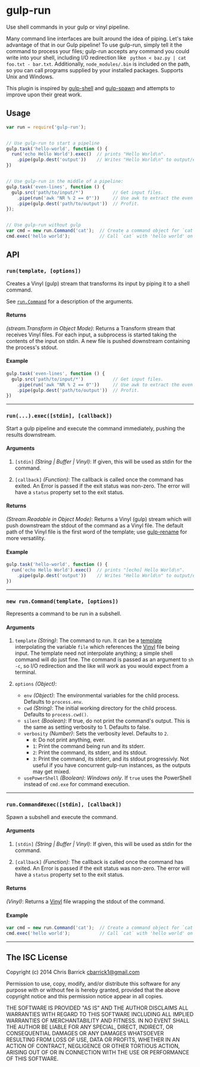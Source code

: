 gulp-run
==================================================
Use shell commands in your gulp or vinyl pipeline.

Many command line interfaces are built around the idea of piping. Let's take advantage of that in our Gulp pipeline! To use gulp-run, simply tell it the command to process your files; gulp-run accepts any command you could write into your shell, including I/O redirection like ` python < baz.py | cat foo.txt - bar.txt`. Additionally, `node_modules/.bin` is included on the path, so you can call programs supplied by your installed packages. Supports Unix and Windows.

This plugin is inspired by [gulp-shell] and [gulp-spawn] and attempts to improve upon their great work.


Usage
--------------------------------------------------

```javascript
var run = require('gulp-run');


// Use gulp-run to start a pipeline
gulp.task('hello-world', function () {
  run('echo Hello World').exec()  // prints "Hello World\n".
    .pipe(gulp.dest('output'))    // Writes "Hello World\n" to output/echo.
})


// Use gulp-run in the middle of a pipeline:
gulp.task('even-lines', function () {
  gulp.src('path/to/input/*')           // Get input files.
    .pipe(run('awk "NR % 2 == 0"'))     // Use awk to extract the even lines.
    .pipe(gulp.dest('path/to/output'))  // Profit.
});


// Use gulp-run without gulp
var cmd = new run.Command('cat');  // Create a command object for `cat`.
cmd.exec('hello world');           // Call `cat` with 'hello world' on stdin.
```


API
--------------------------------------------------

### `run(template, [options])`

Creates a Vinyl (gulp) stream that transforms its input by piping it to a shell command.

See <a href="#run.Command">`run.Command`</a> for a description of the arguments.

#### Returns

*(stream.Transform in Object Mode)*: Returns a Transform stream that receives Vinyl files. For each input, a subprocess is started taking the contents of the input on stdin. A new file is pushed downstream containing the process's stdout.

#### Example
```javascript
gulp.task('even-lines', function () {
  gulp.src('path/to/input/*')           // Get input files.
    .pipe(run('awk "NR % 2 == 0"'))     // Use awk to extract the even lines.
    .pipe(gulp.dest('path/to/output'))  // Profit.
})
```

---

### `run(...).exec([stdin], [callback])`

Start a gulp pipeline and execute the command immediately, pushing the results downstream.

#### Arguments

1. `[stdin]` *(String | Buffer | Vinyl)*: If given, this will be used as stdin for the command.

2. `[callback]` *(Function)*: The callback is called once the command has exited. An Error is passed if the exit status was non-zero. The error will have a `status` property set to the exit status.

#### Returns
*(Stream.Readable in Object Mode)*: Returns a Vinyl (gulp) stream which will push downstream the stdout of the command as a Vinyl file. The default path of the Vinyl file is the first word of the template; use [gulp-rename] for more versatility.

#### Example
```javascript
gulp.task('hello-world', function () {
  run('echo Hello World').exec()  // prints "[echo] Hello World\n".
    .pipe(gulp.dest('output'))    // Writes "Hello World\n" to output/echo.
})
```

---

<a name="run.Command"></a>
### `new run.Command(template, [options])`
Represents a command to be run in a subshell.

#### Arguments

1. `template` *(String)*: The command to run. It can be a [template] interpolating the variable `file` which references the [Vinyl] file being input. The template need not interpolate anything; a simple shell command will do just fine. The command is passed as an argument to `sh -c`, so I/O redirection and the like will work as you would expect from a terminal.

2. `options` *(Object)*:
    - `env` *(Object)*: The environmental variables for the child process. Defaults to `process.env`.
    - `cwd` *(String)*: The initial working directory for the child process. Defaults to `process.cwd()`.
    - `silent` *(Boolean)*: If true, do not print the command's output. This is the same as setting verbosity to 1. Defaults to false.
    - `verbosity` *(Number)*: Sets the verbosity level. Defaults to `2`.
        - `0`: Do not print anything, ever.
        - `1`: Print the command being run and its stderr.
        - `2`: Print the command, its stderr, and its stdout.
        - `3`: Print the command, its stderr, and its stdout progressivly. Not useful if you have concurrent gulp-run instances, as the outputs may get mixed.
    - `usePowerShell` *(Boolean)*: *Windows only*. If `true` uses the PowerShell instead of `cmd.exe` for command execution.

---

### `run.Command#exec([stdin], [callback])`
Spawn a subshell and execute the command.

#### Arguments

1. `[stdin]` *(String | Buffer | Vinyl)*: If given, this will be used as stdin for the command.

2. `[callback]` *(Function)*: The callback is called once the command has exited. An Error is passed if the exit status was non-zero. The error will have a `status` property set to the exit status.

#### Returns
*(Vinyl)*: Returns a [Vinyl] file wrapping the stdout of the command.

#### Example
```javascript
var cmd = new run.Command('cat');  // Create a command object for `cat`.
cmd.exec('hello world');           // Call `cat` with 'hello world' on stdin.
```

---


The ISC License
--------------------------------------------------

Copyright (c) 2014 Chris Barrick <cbarrick1@gmail.com>

Permission to use, copy, modify, and/or distribute this software for any purpose with or without fee is hereby granted, provided that the above copyright notice and this permission notice appear in all copies.

THE SOFTWARE IS PROVIDED "AS IS" AND THE AUTHOR DISCLAIMS ALL WARRANTIES WITH REGARD TO THIS SOFTWARE INCLUDING ALL IMPLIED WARRANTIES OF MERCHANTABILITY AND FITNESS. IN NO EVENT SHALL THE AUTHOR BE LIABLE FOR ANY SPECIAL, DIRECT, INDIRECT, OR CONSEQUENTIAL DAMAGES OR ANY DAMAGES WHATSOEVER RESULTING FROM LOSS OF USE, DATA OR PROFITS, WHETHER IN AN ACTION OF CONTRACT, NEGLIGENCE OR OTHER TORTIOUS ACTION, ARISING OUT OF OR IN CONNECTION WITH THE USE OR PERFORMANCE OF THIS SOFTWARE.



[gulp-rename]: https://github.com/hparra/gulp-rename
[gulp-shell]: https://github.com/sun-zheng-an/gulp-shell
[gulp-spawn]: https://github.com/hparra/gulp-spawn
[template]: http://lodash.com/docs#template
[Vinyl]: https://github.com/wearefractal/vinyl
